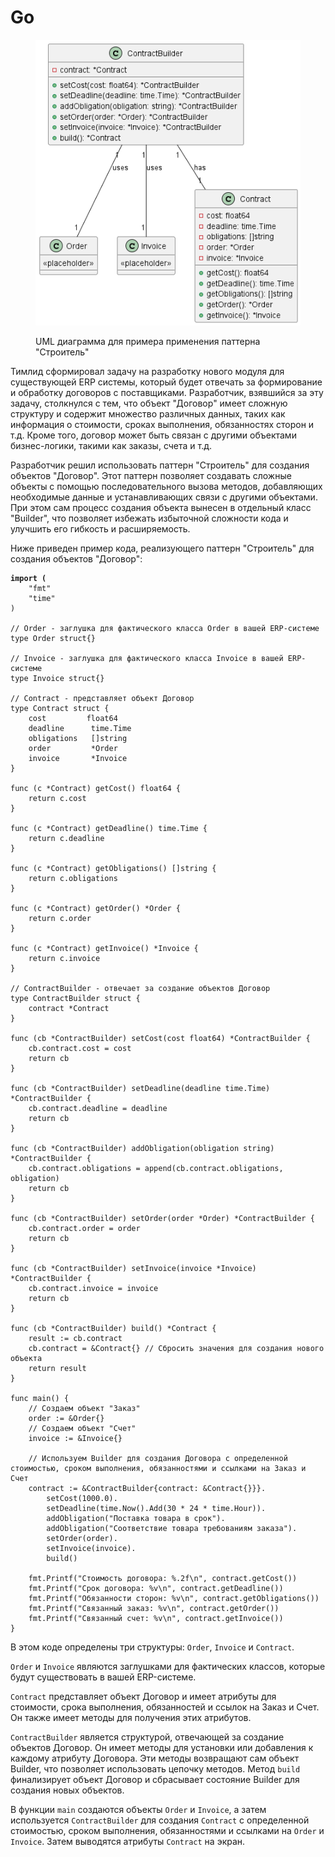 # Go

<figure><img src="../../../../../.gitbook/assets/image (1) (1) (1) (1) (1) (1) (1) (1) (1) (1) (1) (1) (1) (1) (1) (1) (1) (1) (1) (1) (1) (2) (1) (1) (1) (1) (1) (1) (1) (1).png" alt=""><figcaption><p>UML диаграмма для примера применения паттерна "Строитель"</p></figcaption></figure>

Тимлид сформировал задачу на разработку нового модуля для существующей ERP системы, который будет отвечать за формирование и обработку договоров с поставщиками. Разработчик, взявшийся за эту задачу, столкнулся с тем, что объект "Договор" имеет сложную структуру и содержит множество различных данных, таких как информация о стоимости, сроках выполнения, обязанностях сторон и т.д. Кроме того, договор может быть связан с другими объектами бизнес-логики, такими как заказы, счета и т.д.

Разработчик решил использовать паттерн "Строитель" для создания объектов "Договор". Этот паттерн позволяет создавать сложные объекты с помощью последовательного вызова методов, добавляющих необходимые данные и устанавливающих связи с другими объектами. При этом сам процесс создания объекта вынесен в отдельный класс "Builder", что позволяет избежать избыточной сложности кода и улучшить его гибкость и расширяемость.

Ниже приведен пример кода, реализующего паттерн "Строитель" для создания объектов "Договор":

<pre class="language-python" data-overflow="wrap" data-line-numbers><code class="lang-python"><strong>import (
</strong>    "fmt"
    "time"
)

// Order - заглушка для фактического класса Order в вашей ERP-системе
type Order struct{}

// Invoice - заглушка для фактического класса Invoice в вашей ERP-системе
type Invoice struct{}

// Contract - представляет объект Договор
type Contract struct {
    cost         float64
    deadline      time.Time
    obligations   []string
    order         *Order
    invoice       *Invoice
}

func (c *Contract) getCost() float64 {
    return c.cost
}

func (c *Contract) getDeadline() time.Time {
    return c.deadline
}

func (c *Contract) getObligations() []string {
    return c.obligations
}

func (c *Contract) getOrder() *Order {
    return c.order
}

func (c *Contract) getInvoice() *Invoice {
    return c.invoice
}

// ContractBuilder - отвечает за создание объектов Договор
type ContractBuilder struct {
    contract *Contract
}

func (cb *ContractBuilder) setCost(cost float64) *ContractBuilder {
    cb.contract.cost = cost
    return cb
}

func (cb *ContractBuilder) setDeadline(deadline time.Time) *ContractBuilder {
    cb.contract.deadline = deadline
    return cb
}

func (cb *ContractBuilder) addObligation(obligation string) *ContractBuilder {
    cb.contract.obligations = append(cb.contract.obligations, obligation)
    return cb
}

func (cb *ContractBuilder) setOrder(order *Order) *ContractBuilder {
    cb.contract.order = order
    return cb
}

func (cb *ContractBuilder) setInvoice(invoice *Invoice) *ContractBuilder {
    cb.contract.invoice = invoice
    return cb
}

func (cb *ContractBuilder) build() *Contract {
    result := cb.contract
    cb.contract = &#x26;Contract{} // Сбросить значения для создания нового объекта
    return result
}

func main() {
    // Создаем объект "Заказ"
    order := &#x26;Order{}
    // Создаем объект "Счет"
    invoice := &#x26;Invoice{}

    // Используем Builder для создания Договора с определенной стоимостью, сроком выполнения, обязанностями и ссылками на Заказ и Счет
    contract := &#x26;ContractBuilder{contract: &#x26;Contract{}}}.
        setCost(1000.0).
        setDeadline(time.Now().Add(30 * 24 * time.Hour)).
        addObligation("Поставка товара в срок").
        addObligation("Соответствие товара требованиям заказа").
        setOrder(order).
        setInvoice(invoice).
        build()

    fmt.Printf("Стоимость договора: %.2f\n", contract.getCost())
    fmt.Printf("Срок договора: %v\n", contract.getDeadline())
    fmt.Printf("Обязанности сторон: %v\n", contract.getObligations())
    fmt.Printf("Связанный заказ: %v\n", contract.getOrder())
    fmt.Printf("Связанный счет: %v\n", contract.getInvoice())
}
</code></pre>

В этом коде определены три структуры: `Order`, `Invoice` и `Contract`.&#x20;

`Order` и `Invoice` являются заглушками для фактических классов, которые будут существовать в вашей ERP-системе.&#x20;

`Contract` представляет объект Договор и имеет атрибуты для стоимости, срока выполнения, обязанностей и ссылок на Заказ и Счет. Он также имеет методы для получения этих атрибутов.

`ContractBuilder` является структурой, отвечающей за создание объектов Договор. Он имеет методы для установки или добавления к каждому атрибуту Договора. Эти методы возвращают сам объект Builder, что позволяет использовать цепочку методов. Метод `build` финализирует объект Договор и сбрасывает состояние Builder для создания новых объектов.

В функции `main` создаются объекты `Order` и `Invoice`, а затем используется `ContractBuilder` для создания `Contract` с определенной стоимостью, сроком выполнения, обязанностями и ссылками на `Order` и `Invoice`. Затем выводятся атрибуты `Contract` на экран.
